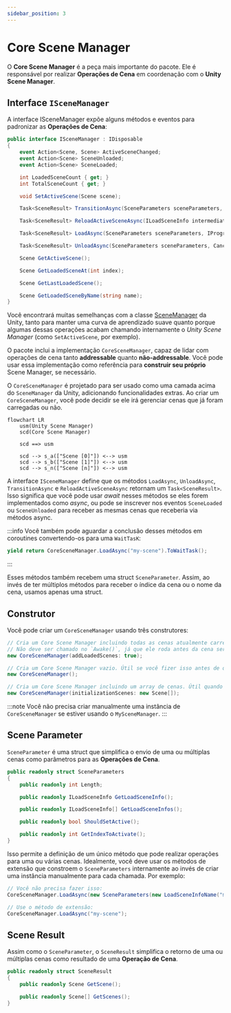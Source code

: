```yaml
---
sidebar_position: 3
---
```


# Core Scene Manager

O **Core Scene Manager** é a peça mais importante do pacote.
Ele é responsável por realizar **Operações de Cena** em coordenação com o **Unity Scene Manager**.

## Interface `ISceneManager`

A interface ISceneManager expõe alguns métodos e eventos para padronizar as **Operações de Cena**:

```cs
public interface ISceneManager : IDisposable
{
    event Action<Scene, Scene> ActiveSceneChanged;
    event Action<Scene> SceneUnloaded;
    event Action<Scene> SceneLoaded;

    int LoadedSceneCount { get; }
    int TotalSceneCount { get; }

    void SetActiveScene(Scene scene);

    Task<SceneResult> TransitionAsync(SceneParameters sceneParameters, ILoadSceneInfo intermediateSceneReference = default, CancellationToken token = default);

    Task<SceneResult> ReloadActiveSceneAsync(ILoadSceneInfo intermediateSceneReference = null, CancellationToken token = default);

    Task<SceneResult> LoadAsync(SceneParameters sceneParameters, IProgress<float> progress = null, CancellationToken token = default);

    Task<SceneResult> UnloadAsync(SceneParameters sceneParameters, CancellationToken token = default);

    Scene GetActiveScene();

    Scene GetLoadedSceneAt(int index);

    Scene GetLastLoadedScene();

    Scene GetLoadedSceneByName(string name);
}
```

Você encontrará muitas semelhanças com a classe [SceneManager](https://docs.unity3d.com/ScriptReference/SceneManagement.SceneManager.html) da Unity, tanto para manter uma curva de aprendizado suave quanto porque algumas dessas operações acabam chamando internamente o _Unity Scene Manager_ (como `SetActiveScene`, por exemplo).

O pacote inclui a implementação `CoreSceneManager`, capaz de lidar com operações de cena tanto **addressable** quanto **não-addressable**. Você pode usar essa implementação como referência para **construir seu próprio** Scene Manager, se necessário.

O `CoreSceneManager` é projetado para ser usado como uma camada acima do `SceneManager` da Unity, adicionando funcionalidades extras. Ao criar um `CoreSceneManager`, você pode decidir se ele irá gerenciar cenas que já foram carregadas ou não.

```mermaid
flowchart LR
    usm(Unity Scene Manager)
    scd(Core Scene Manager)

    scd ==> usm

    scd --> s_a(["Scene [0]"]) <--> usm
    scd --> s_b(["Scene [1]"]) <--> usm
    scd --> s_n(["Scene [n]"]) <--> usm

```

A interface `ISceneManager` define que os métodos `LoadAsync`, `UnloadAsync`, `TransitionAsync` e `ReloadActiveSceneAsync` retornam um `Task<SceneResult>`.
Isso significa que você pode usar _await_ nesses métodos se eles forem implementados como _async_, ou pode se inscrever nos eventos `SceneLoaded` ou `SceneUnloaded` para receber as mesmas cenas que receberia via métodos async.

:::info
Você também pode aguardar a conclusão desses métodos em coroutines convertendo-os para uma `WaitTasK`:

```cs
yield return CoreSceneManager.LoadAsync("my-scene").ToWaitTask();
```
:::

Esses métodos também recebem uma struct `SceneParameter`.
Assim, ao invés de ter múltiplos métodos para receber o índice da cena ou o nome da cena, usamos apenas uma struct.

## Construtor

Você pode criar um `CoreSceneManager` usando três construtores:

```cs
// Cria um Core Scene Manager incluindo todas as cenas atualmente carregadas. Útil para a maioria dos casos.
// Não deve ser chamado no `Awake()`, já que ele roda antes da cena ser carregada.
new CoreSceneManager(addLoadedScenes: true);

// Cria um Core Scene Manager vazio. Útil se você fizer isso antes de qualquer cena ser carregada ou em uma cena de bootstrap.
new CoreSceneManager();

// Cria um Core Scene Manager incluindo um array de cenas. Útil quando você quer incluir apenas um conjunto específico de cenas.
new CoreSceneManager(initializationScenes: new Scene[]);
```

:::note
Você não precisa criar manualmente uma instância de `CoreSceneManager` se estiver usando o `MySceneManager`.
:::

## Scene Parameter

`SceneParameter` é uma struct que simplifica o envio de uma ou múltiplas cenas como parâmetros para as **Operações de Cena**.

```cs
public readonly struct SceneParameters
{
    public readonly int Length;

    public readonly ILoadSceneInfo GetLoadSceneInfo();

    public readonly ILoadSceneInfo[] GetLoadSceneInfos();

    public readonly bool ShouldSetActive();

    public readonly int GetIndexToActivate();
}
```

Isso permite a definição de um único método que pode realizar operações para uma ou várias cenas.
Idealmente, você deve usar os métodos de extensão que constroem o `SceneParameters` internamente ao invés de criar uma instância manualmente para cada chamada.
Por exemplo:

```cs
// Você não precisa fazer isso:
CoreSceneManager.LoadAsync(new SceneParameters(new LoadSceneInfoName("my-scene")));

// Use o método de extensão:
CoreSceneManager.LoadAsync("my-scene");
```

## Scene Result

Assim como o `SceneParameter`, o `SceneResult` simplifica o retorno de uma ou múltiplas cenas como resultado de uma **Operação de Cena**.

```cs
public readonly struct SceneResult
{
    public readonly Scene GetScene();

    public readonly Scene[] GetScenes();
}
```
